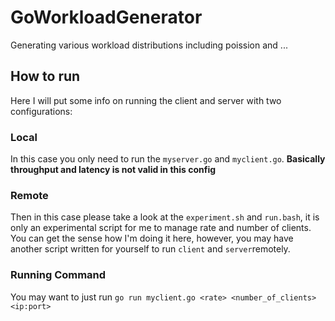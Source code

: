 # GoWorkloadGenerator
Generating various workload distributions including poission and ...

## How to run
Here I will put some info on running the client and server with two configurations:

### Local
In this case you only need to run the ```myserver.go``` and ```myclient.go```. **Basically throughput and latency is not valid in this config**

### Remote
Then in this case please take a look at the ```experiment.sh``` and ```run.bash```, it is only an experimental script for me to manage rate and number of clients. You can get the sense how I'm doing it here, however, you may have another script written for yourself to run ```client``` and ```server```remotely. 

### Running Command
You may want to just run ```go run myclient.go <rate> <number_of_clients> <ip:port>```